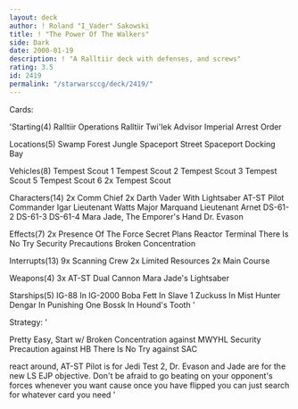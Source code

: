 ```yaml
---
layout: deck
author: ! Roland "I_Vader" Sakowski
title: ! "The Power Of The Walkers"
side: Dark
date: 2000-01-19
description: ! "A Ralltiir deck with defenses, and screws"
rating: 3.5
id: 2419
permalink: "/starwarsccg/deck/2419/"
---
```

Cards: 

'Starting(4)
Ralltiir Operations
Ralltiir
Twi'lek Advisor
Imperial Arrest Order

Locations(5)
Swamp
Forest
Jungle
Spaceport Street
Spaceport Docking Bay

Vehicles(8)
Tempest Scout 1
Tempest Scout 2
Tempest Scout 3
Tempest Scout 5
Tempest Scout 6
2x Tempest Scout

Characters(14)
2x Comm Chief
2x Darth Vader With Lightsaber
AT-ST Pilot
Commander Igar
Lieutenant Watts
Major Marquand
Lieutenant Arnet
DS-61-2
DS-61-3
DS-61-4
Mara Jade, The Emporer's Hand
Dr. Evason

Effects(7)
2x Presence Of The Force
Secret Plans
Reactor Terminal
There Is No Try
Security Precautions
Broken Concentration

Interrupts(13)
9x Scanning Crew
2x Limited Resources
2x Main Course

Weapons(4)
3x AT-ST Dual Cannon
Mara Jade's Lightsaber

Starships(5)
IG-88 In IG-2000
Boba Fett In Slave 1
Zuckuss In Mist Hunter
Dengar In Punishing One
Bossk In Hound's Tooth '

Strategy: '

Pretty Easy, Start w/
Broken Concentration against MWYHL
Security Precaution against HB
There Is No Try against SAC

react around, AT-ST Pilot is for Jedi Test 2, Dr. Evason and Jade are for the new LS EJP objective. Don't be afraid to go beating on your opponent's forces whenever you want cause once you have flipped you can just search for whatever card you need '
